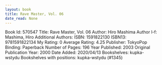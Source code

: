 ```yaml
---
layout: book
title: Rave Master, Vol. 06
date_read: None
---
```


Book Id: 570547
Title: Rave Master, Vol. 06
Author: Hiro Mashima
Author l-f: Mashima, Hiro
Additional Authors: 
ISBN: 1591822130
ISBN13: 9781591822134
My Rating: 0
Average Rating: 4.25
Publisher: TokyoPop
Binding: Paperback
Number of Pages: 196
Year Published: 2003
Original Publication Year: 2000
Date Added: 2020/04/13
Bookshelves: kupka-wstydu
Bookshelves with positions: kupka-wstydu (#1345)

